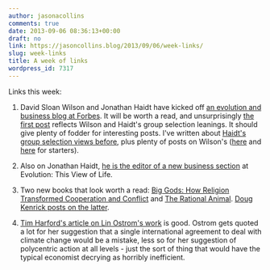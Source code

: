 ```yaml
---
author: jasonacollins
comments: true
date: 2013-09-06 08:36:13+00:00
draft: no
link: https://jasoncollins.blog/2013/09/06/week-links/
slug: week-links
title: A week of links
wordpress_id: 7317
---
```


Links this week:



	
  1. David Sloan Wilson and Jonathan Haidt have kicked off [an evolution and business blog at Forbes](http://www.forbes.com/sites/darwinatwork/). It will be worth a read, and unsurprisingly [the first post](http://www.forbes.com/sites/darwinsbusiness/2013/09/05/sears-ignores-the-invisible-band/) reflects Wilson and Haidt's group selection leanings. It should give plenty of fodder for interesting posts. I've written about [Haidt's group selection views before](https://jasoncollins.blog/2012/09/haidts-group-selection/), plus plenty of posts on Wilson's ([here](https://jasoncollins.blog/2013/08/economic-cosmology-the-rational-egotistical-individual/) and [here](https://jasoncollins.blog/2013/08/economic-cosmology-the-invisible-hand/) for starters).


	
  2. Also on Jonathan Haidt, [he is the editor of a new business section](http://www.thisviewoflife.com/index.php/magazine/articles/welcome-to-the-new-business-section) at Evolution: This View of Life.

	
  3. Two new books that look worth a read: [Big Gods: How Religion Transformed Cooperation and Conflict](http://www.amazon.com/gp/product/0691151210/ref=as_li_ss_tl?ie=UTF8&camp=1789&creative=390957&creativeASIN=0691151210&linkCode=as2&tag=evolvieconom-20) and [The Rational Animal](http://rationalanimalbook.com/). [Doug Kenrick posts on the latter](http://www.psychologytoday.com/blog/sex-murder-and-the-meaning-life/201308/are-you-smarter-you-think).

	
  4. [Tim Harford's article on Lin Ostrom's work](http://www.ft.com/intl/cms/s/2/afc5377e-1026-11e3-a258-00144feabdc0.html#axzz2dUvfRkUI) is good. Ostrom gets quoted a lot for her suggestion that a single international agreement to deal with climate change would be a mistake, less so for her suggestion of polycentric action at all levels - just the sort of thing that would have the typical economist decrying as horribly inefficient.


